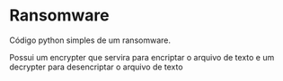 # Ransomware
Código python simples de um ransomware.

Possui um encrypter que servira para encriptar o arquivo de texto e um decrypter para desencriptar o arquivo de texto

